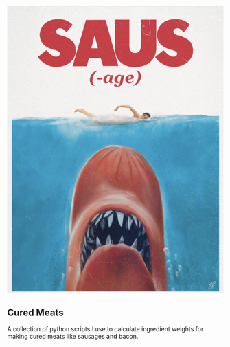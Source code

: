 <p align="center">
  <img src=".images/saus.png" alt="It's the poster to the movie, 'Jaws' but instead of a shark, it's a hotdog with sharp teeth and instead of saying, 'JAWS' at the bottom, it says 'SAUS' (as in sausage)" style="max-height: 800px;" />
</p>

## Cured Meats
A collection of python scripts I use to calculate ingredient weights for making cured meats like sausages and bacon.
